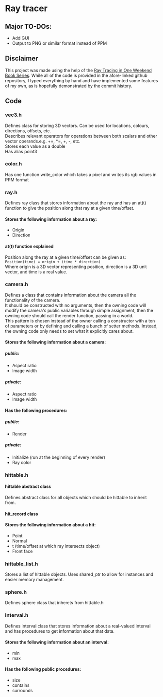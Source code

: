 # Ray tracer

## Major TO-DOs:
- Add GUI<br>
- Output to PNG or similar format instead of PPM<br>

## Disclaimer
This project was made using the help of the [Ray Tracing in One Weekend Book Series](https://github.com/RayTracing/raytracing.github.io/). While all of the code is provided in the afore-linked github repository, I typed everything by hand and have implemented some features of my own, as is hopefully demonstrated by the commit history.

## Code
### vec3.h
Defines class for storing 3D vectors. Can be used for locations, colours, directions, offsets, etc.<br>
Describes relevant operators for operations between both scalars and other vector operands.e.g. +=, *=, +, -, etc.<br>
Stores each value as a double<br>
Has alias point3

### color.h
Has one function write_color which takes a pixel and writes its rgb values in PPM format

### ray.h
Defines ray class that stores information about the ray and has an at(t) function to give the position along that ray at a given time/offset.<br>
#### Stores the following information about a ray:
- Origin<br>
- Direction<br>

#### at(t) function explained
Position along the ray at a given time/offset can be given as:<br>
`Position(time) = origin + (time * direction)`<br>
Where origin is a 3D vector representing position, direction is a 3D unit vector, and time is a real value.

### camera.h
Defines a class that contains information about the camera all the functionality of the camera.<br>
It should be constructed with no arguments, then the owning code will modify the camera's public variables through simple assignment, then the owning code should call the render function, passing in a world.<br>
This pattern is chosen instead of the owner calling a constructor with a ton of parameters or by defining and calling a bunch of setter methods. Instead, the owning code only needs to set what it explicitly cares about.<br>

#### Stores the following information about a camera:
##### public:
- Aspect ratio<br>
- Image width
##### private:
- Aspect ratio<br>
- Image width

#### Has the following procedures:
##### public:
- Render
##### private:
- Initialize (run at the beginning of every render)<br>
- Ray color

### hittable.h
#### hittable abstract class
Defines abstract class for all objects which should be hittable to inherit from.
#### hit_record class
#### Stores the following information about a hit:
- Point<br>
- Normal<br>
- t (time/offset at which ray intersects object)<br>
- Front face<br>

### hittable_list.h
Stores a list of hittable objects.
Uses shared_ptr to allow for instances and easier memory management.

### sphere.h
Defines sphere class that inherets from hittable.h

### interval.h
Defines interval class that stores information about a real-valued interval and has procedures to get information about that data.<br>
#### Stores the following information about an interval:
- min<br>
- max<br>

#### Has the following public procedures:
- size<br>
- contains<br>
- surrounds<br>